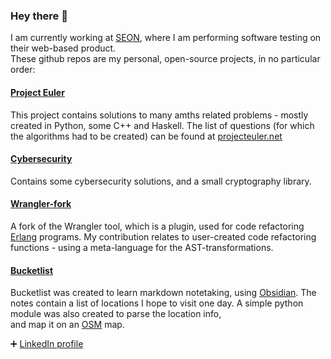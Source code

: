### Hey there 👋

I am currently working at [SEON](seon.io), where I am performing software testing on their web-based product.  
These github repos are my personal, open-source projects, in no particular order:  

#### [Project Euler](https://github.com/sevmarc/project_euler)
This project contains solutions to many amths related problems - mostly created in Python, some C++ and Haskell. The list of questions (for which the algorithms had to be created) can be found at [projecteuler.net](https://projecteuler.net)

#### [Cybersecurity](https://github.com/sevmarc/cybersecurity)
Contains some cybersecurity solutions, and a small cryptography library.

#### [Wrangler-fork](https://github.com/sevmarc/wrangler)
A fork of the Wrangler tool, which is a plugin, used for code refactoring [Erlang](https://www.erlang.org) programs. My contribution relates to user-created code refactoring functions - using a meta-language for the AST-transformations.

#### [Bucketlist](https://github.com/sevmarc/bucketlist)
Bucketlist was created to learn markdown notetaking, using [Obsidian](obsidian.md). The notes contain a list of locations I hope to visit one day. A simple python module was also created to parse the location info,  
and map it on an [OSM](https://www.openstreetmap.org) map.  



:heavy_plus_sign: [LinkedIn profile](www.linkedin.com/in/marton-sevella)

<!--
**sevmarc/sevmarc** is a ✨ _special_ ✨ repository because its `README.md` (this file) appears on your GitHub profile.

Here are some ideas to get you started:

- 🔭 I’m currently working on ...
- 🌱 I’m currently learning ...
- 👯 I’m looking to collaborate on ...
- 🤔 I’m looking for help with ...
- 💬 Ask me about ...
- 📫 How to reach me: ...
- 😄 Pronouns: ...
- ⚡ Fun fact: ...
-->

